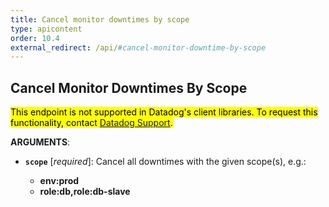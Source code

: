 ```yaml
---
title: Cancel monitor downtimes by scope
type: apicontent
order: 10.4
external_redirect: /api/#cancel-monitor-downtime-by-scope
---
```


## Cancel Monitor Downtimes By Scope

<mark>This endpoint is not supported in Datadog's client libraries. To request this functionality, contact [Datadog Support][1].</mark>

**ARGUMENTS**:

* **`scope`** [*required*]:
    Cancel all downtimes with the given scope(s), e.g.:

    *  **env:prod**
    *  **role:db,role:db-slave**

[1]: /help
